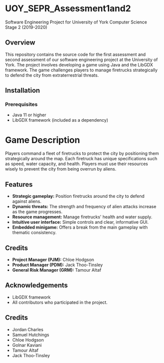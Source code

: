 # UOY_SEPR_Assessment1and2
Software Engineering Project for University of York Computer Science Stage 2 (2019-2020)

## Overview
This repository contains the source code for the first assessment and second assessment of our software engineering project at the University of York. The project involves developing a game using Java and the LibGDX framework. The game challenges players to manage firetrucks strategically to defend the city from extraterrestrial threats.

## Installation

### Prerequisites
- Java 11 or higher
- LibGDX framework (included as a dependency)

# Game Description
Players command a fleet of firetrucks to protect the city by positioning them strategically around the map. Each firetruck has unique specifications such as speed, water capacity, and health. Players must use their resources wisely to prevent the city from being overrun by aliens.

## Features
- **Strategic gameplay:** Position firetrucks around the city to defend against aliens.
- **Dynamic threats:** The strength and frequency of alien attacks increase as the game progresses.
- **Resource management:** Manage firetrucks' health and water supply.
- **Intuitive user interface:** Simple controls and clear, informative GUI.
- **Embedded minigame:** Offers a break from the main gameplay with thematic consistency.

## Credits
- **Project Manager (PJM):** Chloe Hodgson
- **Product Manager (PDM):** Jack Thoo-Tinsley
- **General Risk Manager (GRM):** Tamour Altaf

## Acknowledgements
- LibGDX framework
- All contributors who participated in the project.


## Credits
- Jordan Charles
-  Samuel Hutchings
-  Chloe Hodgson
-  Golnar Kaviani
-  Tamour Altaf
-  Jack Thoo-Tinsley